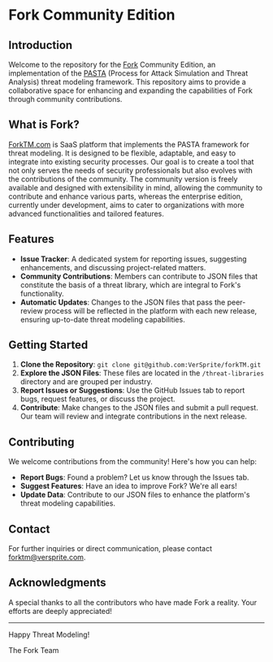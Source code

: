 # Fork Community Edition

## Introduction
Welcome to the repository for the [Fork](https://forktm.com) Community Edition, an implementation of the [PASTA](https://versprite.com/blog/what-is-pasta-threat-modeling/) (Process for Attack Simulation and Threat Analysis) threat modeling framework. This repository aims to provide a collaborative space for enhancing and expanding the capabilities of Fork through community contributions.

## What is Fork?
[ForkTM.com](https://forktm.com) is SaaS platform that implements the PASTA framework for threat modeling. It is designed to be flexible, adaptable, and easy to integrate into existing security processes. Our goal is to create a tool that not only serves the needs of security professionals but also evolves with the contributions of the community. The community version is freely available and designed with extensibility in mind, allowing the community to contribute and enhance various parts, whereas the enterprise edition, currently under development, aims to cater to organizations with more advanced functionalities and tailored features.

## Features
- **Issue Tracker**: A dedicated system for reporting issues, suggesting enhancements, and discussing project-related matters.
- **Community Contributions**: Members can contribute to JSON files that constitute the basis of a threat library, which are integral to Fork's functionality.
- **Automatic Updates**: Changes to the JSON files that pass the peer-review process will be reflected in the platform with each new release, ensuring up-to-date threat modeling capabilities.

## Getting Started
1. **Clone the Repository**: `git clone git@github.com:VerSprite/forkTM.git`
2. **Explore the JSON Files**: These files are located in the `/threat-libraries` directory and are grouped per industry.
3. **Report Issues or Suggestions**: Use the GitHub Issues tab to report bugs, request features, or discuss the project.
4. **Contribute**: Make changes to the JSON files and submit a pull request. Our team will review and integrate contributions in the next release.

## Contributing
We welcome contributions from the community! Here's how you can help:
- **Report Bugs**: Found a problem? Let us know through the Issues tab.
- **Suggest Features**: Have an idea to improve Fork? We're all ears!
- **Update Data**: Contribute to our JSON files to enhance the platform's threat modeling capabilities.

<!-- Please refer to our [CONTRIBUTING.md](LINK_TO_CONTRIBUTING.MD) file for detailed contribution guidelines. -->

<!--
## Community Guidelines
To maintain a respectful and productive environment, we ask all contributors to adhere to our community guidelines. Please review our [CODE_OF_CONDUCT.md](LINK_TO_CODE_OF_CONDUCT.MD) for more information.
-->

<!--
## License
Fork is released under the [LICENSE_NAME](LINK_TO_LICENSE). Contributions to this project are subject to the same license.
-->

## Contact
For further inquiries or direct communication, please contact [forktm@versprite.com](mailto:forktm@versprite.com).

## Acknowledgments
A special thanks to all the contributors who have made Fork a reality. Your efforts are deeply appreciated!

---

Happy Threat Modeling!

The Fork Team
